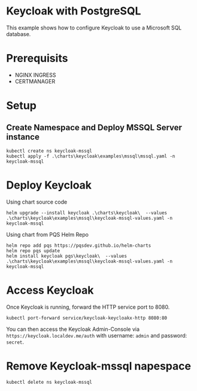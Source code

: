 # Keycloak with PostgreSQL

This example shows how to configure Keycloak to use a Microsoft SQL database.

# Prerequisits
- NGINX INGRESS
- CERTMANAGER

# Setup

## Create Namespace and Deploy MSSQL Server instance
```
kubectl create ns keycloak-mssql
kubectl apply -f .\charts\keycloak\examples\mssql\mssql.yaml -n keycloak-mssql
```

# Deploy Keycloak
Using chart source code
```
helm upgrade --install keycloak .\charts\keycloak\  --values .\charts\keycloak\examples\mssql\keycloak-mssql-values.yaml -n keycloak-mssql
```
Using chart from PQS Helm Repo

```
helm repo add pqs https://pqsdev.github.io/helm-charts
helm repo pqs update
helm install keycloak pqs\keycloak\  --values .\charts\keycloak\examples\mssql\keycloak-mssql-values.yaml -n keycloak-mssql
```

# Access Keycloak
Once Keycloak is running, forward the HTTP service port to 8080.

```
kubectl port-forward service/keycloak-keycloakx-http 8080:80
```

You can then access the Keycloak Admin-Console via `https://keycloak.localdev.me/auth` with
username: `admin` and password: `secret`.

# Remove Keycloak-mssql napespace

```
kubectl delete ns keycloak-mssql
```

